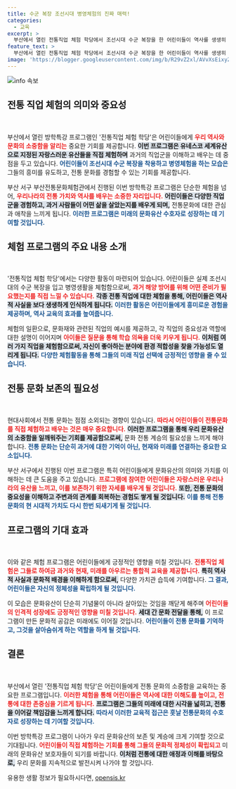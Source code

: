 ```yaml
---
title: 수군 복장 조선시대 병영체험의 진짜 매력!
categories:
  - 교육
excerpt: >
  부산에서 열린 전통직업 체험 학당에서 조선시대 수군 복장을 한 어린이들이 역사를 생생히 체험하고 있습니다. 유네스코 세계유산의 가치를 알아가는 이 특별한 순간을 놓치지 마세요!
feature_text: >
  부산에서 열린 전통직업 체험 학당에서 조선시대 수군 복장을 한 어린이들이 역사를 생생히 체험하고 있습니다. 유네스코 세계유산의 가치를 알아가는 이 특별한 순간을 놓치지 마세요!
image: 'https://blogger.googleusercontent.com/img/b/R29vZ2xl/AVvXsEixyZcFfHzMRdzZMjFBmAUKJYCLCGyLL1o632UiGVXcaFdKo_bkvkuCioo0uUKlGfBVcT3P84aROyZIXSBEx3Aw5nCQ3pTgDom1WDC4m8eifvWiAmWEEVb4x6G_l8C0QH225ldMjyaFvpxGEBGNO37VmDTDMHGhJPq73UglMfDca1-0aw/s1600/blogspot.png'
---
```


<p><img src="https://blogger.googleusercontent.com/img/b/R29vZ2xl/AVvXsEixyZcFfHzMRdzZMjFBmAUKJYCLCGyLL1o632UiGVXcaFdKo_bkvkuCioo0uUKlGfBVcT3P84aROyZIXSBEx3Aw5nCQ3pTgDom1WDC4m8eifvWiAmWEEVb4x6G_l8C0QH225ldMjyaFvpxGEBGNO37VmDTDMHGhJPq73UglMfDca1-0aw/s1600/blogspot.png" alt="info 속보" /></p>

<h2 data-ke-size="size26">전통 직업 체험의 의미와 중요성</h2>

<p data-ke-size="size16">&nbsp;</p>

<p>부산에서 열린 방학특강 프로그램인 '전통직업 체험 학당'은 어린이들에게 <b><span style="color: #ee2323;">우리 역사와 문화의 소중함을 알리는</span></b> 중요한 기회를 제공합니다. <b><span style="background-color: #21538527;">이번 프로그램은 유네스코 세계유산으로 지정된 자랑스러운 유산들을 직접 체험하며</span></b> 과거의 직업군을 이해하고 배우는 데 중점을 두고 있습니다. <b><span style="color: #1a5490;">어린이들이 조선시대 수군 복장을 착용하고 병영체험을 하는 모습은</span></b> 그들의 흥미를 유도하고, 전통 문화를 경험할 수 있는 기회를 제공합니다.</p>

<p>부산 서구 부산전통문화체험관에서 진행된 이번 방학특강 프로그램은 단순한 체험을 넘어, <b><span style="color: #ee2323;">우리나라의 전통 가치와 역사를 배우는 소중한 자리입니다.</span></b> <b><span style="background-color: #21538527;">어린이들은 다양한 직업군을 경험하고, 과거 사람들이 어떤 삶을 살았는지를 배우게 되며,</span></b> 전통문화에 대한 관심과 애착을 느끼게 됩니다. <b><span style="color: #1a5490;">이러한 프로그램은 미래의 문화유산 수호자로 성장하는 데 기여할 것입니다.</span></b></p>

<h2 data-ke-size="size26">체험 프로그램의 주요 내용 소개</h2>

<p data-ke-size="size16">&nbsp;</p>

<p>'전통직업 체험 학당'에서는 다양한 활동이 마련되어 있습니다. 어린이들은 실제 조선시대의 수군 복장을 입고 병영생활을 체험함으로써, <b><span style="color: #ee2323;">과거 해양 방어를 위해 어떤 준비가 필요했는지를 직접 느낄 수 있습니다.</span></b> <b><span style="background-color: #21538527;">각종 전통 직업에 대한 체험을 통해, 어린이들은 역사적 사실을 보다 생생하게 인식하게 됩니다.</span></b> <b><span style="color: #1a5490;">이러한 활동은 어린이들에게 흥미로운 경험을 제공하며, 역사 교육의 효과를 높여줍니다.</span></b></p>

<p>체험의 일환으로, 문화재와 관련된 직업의 예시를 제공하고, 각 직업의 중요성과 역할에 대한 설명이 이어지며 <b><span style="color: #ee2323;">아이들은 질문을 통해 학습 의욕을 더욱 키우게 됩니다.</span></b> <b><span style="background-color: #21538527;">이처럼 여러 가지 직업을 체험함으로써, 자신이 좋아하는 분야에 환경 적합성을 찾을 가능성도 열리게 됩니다.</span></b> <b><span style="color: #1a5490;">다양한 체험활동을 통해 그들의 미래 직업 선택에 긍정적인 영향을 줄 수 있습니다.</span></b></p>

<h2 data-ke-size="size26">전통 문화 보존의 필요성</h2>

<p data-ke-size="size16">&nbsp;</p>

<p>현대사회에서 전통 문화는 점점 소외되는 경향이 있습니다. <b><span style="color: #ee2323;">따라서 어린이들이 전통문화를 직접 체험하고 배우는 것은 매우 중요합니다.</span></b> <b><span style="background-color: #21538527;">이러한 프로그램을 통해 우리 문화유산의 소중함을 일깨워주는 기회를 제공함으로써,</span></b> 문화 전통 계승의 필요성을 느끼게 해야 합니다. <b><span style="color: #1a5490;">전통 문화는 단순히 과거에 대한 기억이 아닌, 현재와 미래를 연결하는 중요한 요소입니다.</span></b></p>

<p>부산 서구에서 진행된 이번 프로그램은 특히 어린이들에게 문화유산의 의미와 가치를 이해하는 데 큰 도움을 주고 있습니다. <b><span style="color: #ee2323;">프로그램에 참여한 어린이들은 자랑스러운 우리나라의 유산을 느끼고, 이를 보존하기 위한 자세를 배우게 될 것입니다.</span></b> <b><span style="background-color: #21538527;">또한, 전통 문화의 중요성을 이해하고 주변과의 관계를 회복하는 경험도 쌓게 될 것입니다.</span></b> <b><span style="color: #1a5490;">이를 통해 전통 문화의 현 시대적 가치도 다시 한번 되새기게 될 것입니다.</span></b></p>

<h2 data-ke-size="size26">프로그램의 기대 효과</h2>

<p data-ke-size="size16">&nbsp;</p>

<p>이와 같은 체험 프로그램은 어린이들에게 긍정적인 영향을 미칠 것입니다. <b><span style="color: #ee2323;">전통직업 체험은 그들로 하여금 과거와 현재, 미래를 아우르는 통합적 교육을 제공합니다.</span></b> <b><span style="background-color: #21538527;">특히 역사적 사실과 문화적 배경을 이해하게 함으로써,</span></b> 다양한 가치관 습득에 기여합니다. <b><span style="color: #1a5490;">그 결과, 어린이들은 자신의 정체성을 확립하게 될 것입니다.</span></b></p>

<p>이 모습은 문화유산이 단순히 기념물이 아니라 살아있는 것임을 깨닫게 해주며 <b><span style="color: #ee2323;">어린이들의 인격적 성장에도 긍정적인 영향을 미칠 것입니다.</span></b> <b><span style="background-color: #21538527;">세대 간 문화 전달을 통해,</span></b> 이 프로그램이 만든 문화적 공감은 미래에도 이어질 것입니다. <b><span style="color: #1a5490;">어린이들이 전통 문화를 기억하고, 그것을 살아숨쉬게 하는 역할을 하게 될 것입니다.</span></b></p>

<h2 data-ke-size="size26">결론</h2>

<p data-ke-size="size16">&nbsp;</p>

<p>부산에서 열린 '전통직업 체험 학당'은 어린이들에게 전통 문화의 소중함을 교육하는 중요한 프로그램입니다. <b><span style="color: #ee2323;">이러한 체험을 통해 어린이들은 역사에 대한 이해도를 높이고, 전통에 대한 존중심을 기르게 됩니다.</span></b> <b><span style="background-color: #21538527;">프로그램은 그들의 미래에 대한 시각을 넓히고, 전통을 이어갈 책임감을 느끼게 합니다.</span></b> <b><span style="color: #1a5490;">따라서 이러한 교육적 접근은 훗날 전통문화의 수호자로 성장하는 데 기여할 것입니다.</span></b></p>

<p>이번 방학특강 프로그램이 나아가 우리 문화유산의 보존 및 계승에 크게 기여할 것으로 기대됩니다. <b><span style="color: #ee2323;">어린이들이 직접 체험하는 기회를 통해 그들의 문화적 정체성이 확립되고</span></b> 미래의 문화유산 보호자들이 되기를 바랍니다. <b><span style="background-color: #21538527;">이처럼 전통에 대한 애정과 이해를 바탕으로,</span></b> 우리 문화를 지속적으로 발전시켜 나가야 할 것입니다.</p>
유용한 생활 정보가 필요하시다면, <a href="https://opensis.kr" rel="dofollow">opensis.kr</a>


